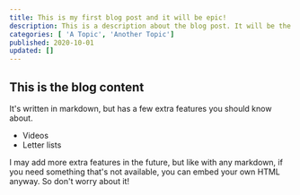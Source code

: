 ```yaml
---
title: This is my first blog post and it will be epic!
description: This is a description about the blog post. It will be the introductory paragraph used in search results, on blog list pages, and at the top of the blog post. It's pretty important.
categories: [ 'A Topic', 'Another Topic']
published: 2020-10-01
updated: []
---
```


## This is the blog content

It's written in markdown, but has a few extra features you should know about.

- Videos
- Letter lists

I may add more extra features in the future, but like with any markdown, if you need something that's not available, you can embed your own HTML anyway. So don't worry about it!